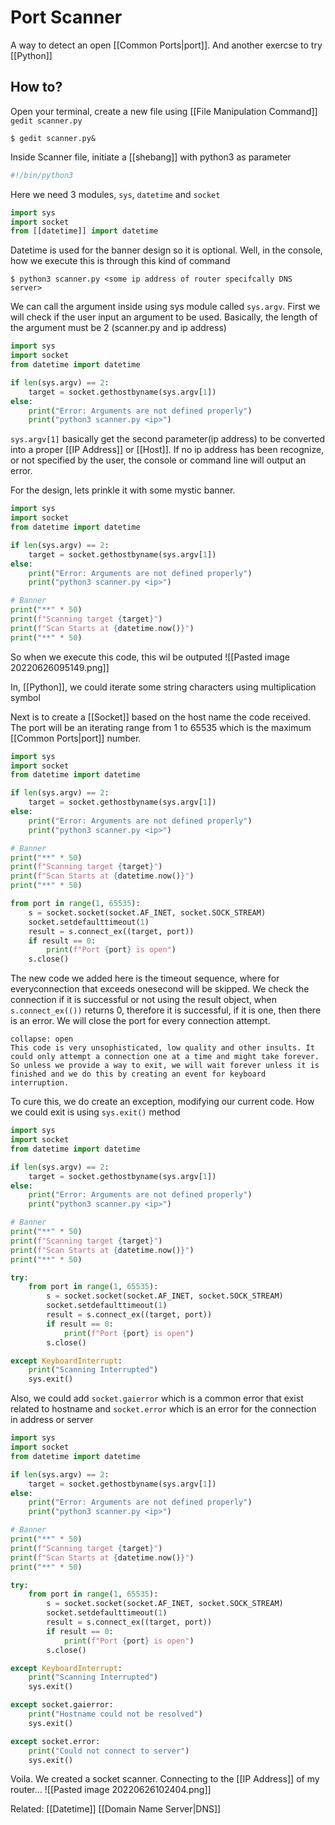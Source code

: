 # Port Scanner 
A way to detect an open [[Common Ports|port]]. And another exercse to try [[Python]]

## How to?
Open your terminal, create a new file using [[File Manipulation Command]] `gedit scanner.py`

```shell
$ gedit scanner.py&
```

Inside Scanner file, initiate a [[shebang]] with python3 as parameter
```python
#!/bin/python3
```

Here we need 3 modules, `sys`, `datetime` and `socket`
```python
import sys
import socket
from [[datetime]] import datetime
```

Datetime is used for the banner design so it is optional. Well, in the console, how we execute this is through this kind of command
```shell
$ python3 scanner.py <some ip address of router specifcally DNS server>
```

We can call the argument inside using sys module called `sys.argv`. First we will check if the user input an argument to be used. Basically, the length of the argument must be 2 (scanner.py and ip address)
```python
import sys
import socket
from datetime import datetime

if len(sys.argv) == 2:
	target = socket.gethostbyname(sys.argv[1])
else:
	print("Error: Arguments are not defined properly")
	print("python3 scanner.py <ip>")
```
`sys.argv[1]` basically get the second parameter(ip address) to be converted into a proper [[IP Address]] or [[Host]]. If no ip address has been recognize, or not specified by the user, the console or command line will output an error. 

For the design, lets prinkle it with some mystic banner. 
```python
import sys
import socket
from datetime import datetime

if len(sys.argv) == 2:
	target = socket.gethostbyname(sys.argv[1])
else:
	print("Error: Arguments are not defined properly")
	print("python3 scanner.py <ip>")

# Banner
print("**" * 50)
print(f"Scanning target {target}")
print(f"Scan Starts at {datetime.now()}")
print("**" * 50)
```

So when we execute this code, this wil be outputed
![[Pasted image 20220626095149.png]]

In, [[Python]], we could iterate some string characters using multiplication symbol

Next is to create a [[Socket]] based on the host name the code received. The port will be an iterating range from 1 to 65535 which is the maximum [[Common Ports|port]] number.

```python
import sys
import socket
from datetime import datetime

if len(sys.argv) == 2:
	target = socket.gethostbyname(sys.argv[1])
else:
	print("Error: Arguments are not defined properly")
	print("python3 scanner.py <ip>")

# Banner
print("**" * 50)
print(f"Scanning target {target}")
print(f"Scan Starts at {datetime.now()}")
print("**" * 50)

from port in range(1, 65535):
	s = socket.socket(socket.AF_INET, socket.SOCK_STREAM)
	socket.setdefaulttimeout(1)
	result = s.connect_ex((target, port))
	if result == 0:
		print(f"Port {port} is open")
	s.close()
```

The new code we added here is the timeout sequence, where for everyconnection that exceeds onesecond will be skipped. We check the connection if it is successful or not using the result object, when `s.connect_ex(())` returns 0, therefore it is successful, if it is one, then there is an error.  We will close the port for every connection attempt. 

```ad-Attention
collapse: open
This code is very unsophisticated, low quality and other insults. It could only attempt a connection one at a time and might take forever. So unless we provide a way to exit, we will wait forever unless it is finished and we do this by creating an event for keyboard interruption. 

```

To cure this, we do create an exception, modifying our current code. How we could exit is using `sys.exit()` method
```python
import sys
import socket
from datetime import datetime

if len(sys.argv) == 2:
	target = socket.gethostbyname(sys.argv[1])
else:
	print("Error: Arguments are not defined properly")
	print("python3 scanner.py <ip>")

# Banner
print("**" * 50)
print(f"Scanning target {target}")
print(f"Scan Starts at {datetime.now()}")
print("**" * 50)

try:
	from port in range(1, 65535):
		s = socket.socket(socket.AF_INET, socket.SOCK_STREAM)
		socket.setdefaulttimeout(1)
		result = s.connect_ex((target, port))
		if result == 0:
			print(f"Port {port} is open")
		s.close()

except KeyboardInterrupt:
	print("Scanning Interrupted")
	sys.exit()
```

Also, we could add `socket.gaierror` which is a common error that exist related to hostname and `socket.error` which is an error for the connection in address or server
```python
import sys
import socket
from datetime import datetime

if len(sys.argv) == 2:
	target = socket.gethostbyname(sys.argv[1])
else:
	print("Error: Arguments are not defined properly")
	print("python3 scanner.py <ip>")

# Banner
print("**" * 50)
print(f"Scanning target {target}")
print(f"Scan Starts at {datetime.now()}")
print("**" * 50)

try:
	from port in range(1, 65535):
		s = socket.socket(socket.AF_INET, socket.SOCK_STREAM)
		socket.setdefaulttimeout(1)
		result = s.connect_ex((target, port))
		if result == 0:
			print(f"Port {port} is open")
		s.close()

except KeyboardInterrupt:
	print("Scanning Interrupted")
	sys.exit()

except socket.gaierror:
	print("Hostname could not be resolved")
	sys.exit()

except socket.error:
	print("Could not connect to server")
	sys.exit()
```

Voila. We created a socket scanner. Connecting to the  [[IP Address]] of my router...
![[Pasted image 20220626102404.png]]


Related: [[Datetime]] [[Domain Name Server|DNS]]